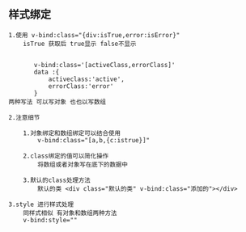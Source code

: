 ## 样式绑定
    1.使用 v-bind:class="{div:isTrue,error:isError}"  
        isTrue 获取后 true显示 false不显示
          
          
           v-bind:class='[activeClass,errorClass]'
           data :{
               activeclass:'active',
               errorClass:'error'
           }
    两种写法 可以写对象 也也以写数组

    2.注意细节

        1.对象绑定和数组绑定可以结合使用
            v-bind:class="[a,b,{c:istrue}]"

        2.class绑定的值可以简化操作
            将数组或者对象写在底下的数据中

        3.默认的class处理方法
            默认的类 <div class="默认的类" v-bind:class="添加的"></div>
    
    3.style 进行样式处理
        同样式相似 有对象和数组两种方法
        v-bind:style=""
